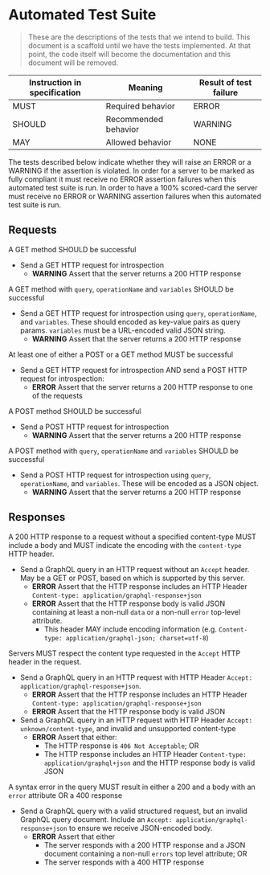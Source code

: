 # Automated Test Suite

> These are the descriptions of the tests that we intend to build. This document is a scaffold until we have the tests implemented. At that point, the code itself will become the documentation and this document will be removed.

| Instruction in specification | Meaning | Result of test failure |
|---|---|---|
| MUST | Required behavior | ERROR
| SHOULD | Recommended behavior | WARNING
| MAY  | Allowed behavior  | NONE

The tests described below indicate whether they will raise an ERROR or a WARNING if the assertion is violated. In order for a server to be marked as fully compliant it must receive no ERROR assertion failures when this automated test suite is run. In order to have a 100% scored-card the server must receive no ERROR or WARNING assertion failures when this automated test suite is run. 

## Requests

A GET method SHOULD be successful
* Send a GET HTTP request for introspection
  * **WARNING** Assert that the server returns a 200 HTTP response


A GET method with `query`, `operationName` and `variables` SHOULD be successful
* Send a GET HTTP request for introspection using `query`, `operationName`, and `variables`. These should encoded as key-value pairs as query params. `variables` must be a URL-encoded valid JSON string.
  * **WARNING** Assert that the server returns a 200 HTTP response

At least one of either a POST or a GET method MUST be successful
* Send a GET HTTP request for introspection AND send a POST HTTP request for introspection:
  * **ERROR** Assert that the server returns a 200 HTTP response to one of the requests

A POST method SHOULD be successful
* Send a POST HTTP request for introspection
  * **WARNING** Assert that the server returns a 200 HTTP response

A POST method with `query`, `operationName` and `variables` SHOULD be successful
* Send a POST HTTP request for introspection using `query`, `operationName`, and `variables`. These will be encoded as a JSON object.
  * **WARNING** Assert that the server returns a 200 HTTP response


## Responses

A 200 HTTP response to a request without a specified content-type MUST include a body and MUST indicate the encoding with the `content-type` HTTP header.
* Send a GraphQL query in an HTTP request without an `Accept` header. May be a GET or POST, based on which is supported by this server.
  * **ERROR** Assert that the HTTP response includes an HTTP Header `Content-type: application/graphql-response+json`
  * **ERROR** Assert that the HTTP response body is valid JSON containing at least a non-null `data` or a non-null `error` top-level attribute.
    * This header MAY include encoding information (e.g. `Content-type: application/graphql-json; charset=utf-8`)

Servers MUST respect the content type requested in the `Accept` HTTP header in the request.
* Send a GraphQL query in an HTTP request with HTTP Header `Accept: application/graphql-response+json`.
  * **ERROR** Assert that the HTTP response includes an HTTP Header `Content-type: application/graphql-response+json`
  * **ERROR** Assert that the HTTP response body is valid JSON
* Send a GraphQL query in an HTTP request with HTTP Header `Accept: unknown/content-type`, and invalid and unsupported content-type
  * **ERROR** Assert that either:
    * The HTTP response is `406 Not Acceptable`; OR
    * The HTTP response includes an HTTP Header `Content-type: application/graphql+json` and the HTTP response body is valid JSON

A syntax error in the query MUST result in either a 200 and a body with an  `error` attribute OR a 400 response
* Send a GraphQL query with a valid structured request, but an invalid GraphQL query document. Include an `Accept: application/graphql-response+json` to ensure we receive JSON-encoded body.
  * **ERROR** Assert that either
    * The server responds with a 200 HTTP response and a JSON document containing a non-null `errors` top level attribute; OR
    * The server responds with a 400 HTTP response
